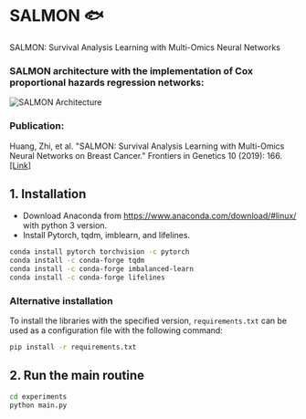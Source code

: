 # SALMON 🐟
SALMON: Survival Analysis Learning with Multi-Omics Neural Networks

### SALMON architecture with the implementation of Cox proportional hazards regression networks:
![SALMON Architecture](figures/Figure1.png)

### Publication:
Huang, Zhi, et al. "SALMON: Survival Analysis Learning with Multi-Omics Neural Networks on Breast Cancer." Frontiers in Genetics 10 (2019): 166. [[Link]](https://www.frontiersin.org/articles/10.3389/fgene.2019.00166/abstract)


## 1. Installation
* Download Anaconda from https://www.anaconda.com/download/#linux/ with python 3 version.
* Install Pytorch, tqdm, imblearn, and lifelines.

```bash
conda install pytorch torchvision -c pytorch
conda install -c conda-forge tqdm
conda install -c conda-forge imbalanced-learn
conda install -c conda-forge lifelines
```

### Alternative installation
To install the libraries with the specified version, `requirements.txt` can be used as a configuration file with the following command:

```bash
pip install -r requirements.txt
```

## 2. Run the main routine


```bash
cd experiments
python main.py
```
